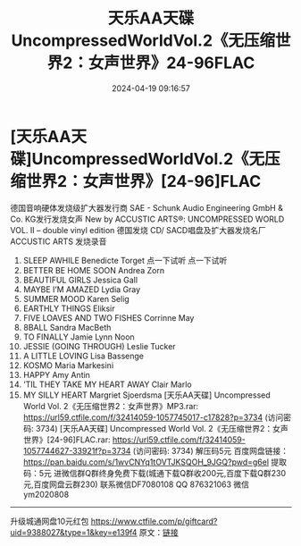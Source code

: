 ﻿---
title: 天乐AA天碟UncompressedWorldVol.2《无压缩世界2：女声世界》24-96FLAC
date: 2024-04-19 09:16:57
categories: 新碟专辑、稀有等精品
tags: 纯音雅乐
---
# [天乐AA天碟]UncompressedWorldVol.2《无压缩世界2：女声世界》[24-96]FLAC

德国音响硬体发烧级扩大器发行商 SAE - Schunk Audio
Engineering GmbH & Co. KG发行发烧女声
New by ACCUSTIC ARTS®:
UNCOMPRESSED WORLD VOL. II – double vinyl edition
德国发烧 CD/ SACD唱盘及扩大器发烧名厂ACCUSTIC ARTS 发烧录音
1. SLEEP AWHILE Benedicte Torget
点一下试听
点一下试听
2. BETTER BE HOME SOON Andrea Zorn
3. BEAUTIFUL GIRLS Jessica Gall
4. MAYBE I’M AMAZED Lydia Gray
5. SUMMER MOOD Karen Selig
6. EARTHLY THINGS Eliksir
7. FIVE LOAVES AND TWO FISHES Corrinne May
8. 8BALL Sandra MacBeth
9. TO FINALLY Jamie Lynn Noon
10. JESSIE (GOING THROUGH) Leslie Tucker
11. A LITTLE LOVING Lisa Bassenge
12. KOSMO Maria Markesini
13. HAPPY Amy Antin
14. ’TIL THEY TAKE MY HEART AWAY Clair Marlo
15. MY SILLY HEART Margriet Sjoerdsma
[天乐AA天碟] Uncompressed World Vol. 2《无压缩世界2：女声世界》MP3.rar: https://url59.ctfile.com/f/32414059-1057745017-c17828?p=3734
(访问密码: 3734)
[天乐AA天碟] Uncompressed World Vol. 2《无压缩世界2：女声世界》[24-96]FLAC.rar:
https://url59.ctfile.com/f/32414059-1057744627-33921f?p=3734
(访问密码: 3734)
解压码5元
百度网盘链接：https://pan.baidu.com/s/1wvCNYq1tOVTJKSQOH_9JGQ?pwd=g6el
提取码：5元
进微信群Q群终身免费下载(城通下载Q群收200元,百度下载Q群230元,百度网盘云群230)
联系微信DF7080108 QQ 876321063
微信ym2020808
**************************
升级城通网盘10元红包 https://www.ctfile.com/p/giftcard?uid=9388027&type=1&key=e139f4
原文：[链接](https://blog.sina.com.cn/s/blog_1647c7e760103157z.html)